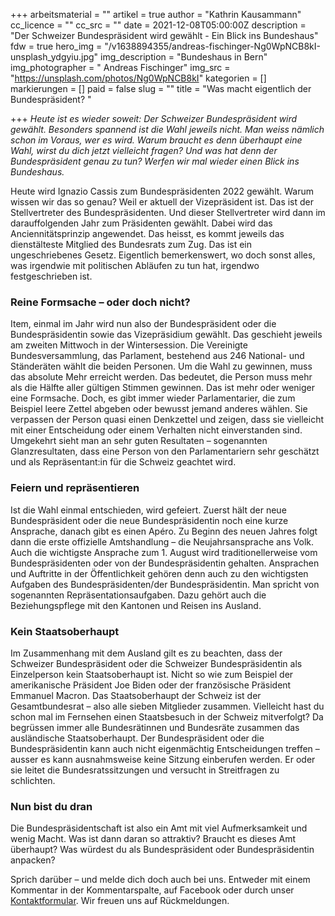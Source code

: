 +++
arbeitsmaterial = ""
artikel = true
author = "Kathrin Kausammann"
cc_licence = ""
cc_src = ""
date = 2021-12-08T05:00:00Z
description = "Der Schweizer Bundespräsident wird gewählt - Ein Blick ins Bundeshaus"
fdw = true
hero_img = "/v1638894355/andreas-fischinger-Ng0WpNCB8kI-unsplash_ydgyiu.jpg"
img_description = "Bundeshaus in Bern"
img_photographer = " Andreas Fischinger"
img_src = "https://unsplash.com/photos/Ng0WpNCB8kI"
kategorien = []
markierungen = []
paid = false
slug = ""
title = "Was macht eigentlich der Bundespräsident? "

+++
_Heute ist es wieder soweit: Der Schweizer Bundespräsident wird gewählt. Besonders spannend ist die Wahl jeweils nicht. Man weiss nämlich schon im Voraus, wer es wird. Warum braucht es denn überhaupt eine Wahl, wirst du dich jetzt vielleicht fragen? Und was hat denn der Bundespräsident genau zu tun? Werfen wir mal wieder einen Blick ins Bundeshaus._

Heute wird Ignazio Cassis zum Bundespräsidenten 2022 gewählt. Warum wissen wir das so genau? Weil er aktuell der Vizepräsident ist. Das ist der Stellvertreter des Bundespräsidenten. Und dieser Stellvertreter wird dann im darauffolgenden Jahr zum Präsidenten gewählt. Dabei wird das Anciennitätsprinzip angewendet. Das heisst, es kommt jeweils das dienstälteste Mitglied des Bundesrats zum Zug. Das ist ein ungeschriebenes Gesetz. Eigentlich bemerkenswert, wo doch sonst alles, was irgendwie mit politischen Abläufen zu tun hat, irgendwo festgeschrieben ist.

### Reine Formsache – oder doch nicht?

Item, einmal im Jahr wird nun also der Bundespräsident oder die Bundespräsidentin sowie das Vizepräsidium gewählt. Das geschieht jeweils am zweiten Mittwoch in der Wintersession. Die Vereinigte Bundesversammlung, das Parlament, bestehend aus 246 National- und Ständeräten wählt die beiden Personen. Um die Wahl zu gewinnen, muss das absolute Mehr erreicht werden. Das bedeutet, die Person muss mehr als die Hälfte aller gültigen Stimmen gewinnen. Das ist mehr oder weniger eine Formsache. Doch, es gibt immer wieder Parlamentarier, die zum Beispiel leere Zettel abgeben oder bewusst jemand anderes wählen. Sie verpassen der Person quasi einen Denkzettel und zeigen, dass sie vielleicht mit einer Entscheidung oder einem Verhalten nicht einverstanden sind. Umgekehrt sieht man an sehr guten Resultaten – sogenannten Glanzresultaten, dass eine Person von den Parlamentariern sehr geschätzt und als Repräsentant:in für die Schweiz geachtet wird.

### Feiern und repräsentieren

Ist die Wahl einmal entschieden, wird gefeiert. Zuerst hält der neue Bundespräsident oder die neue Bundespräsidentin noch eine kurze Ansprache, danach gibt es einen Apéro. Zu Beginn des neuen Jahres folgt dann die erste offizielle Amtshandlung – die Neujahrsansprache ans Volk. Auch die wichtigste Ansprache zum 1. August wird traditionellerweise vom Bundespräsidenten oder von der Bundespräsidentin gehalten. Ansprachen und Auftritte in der Öffentlichkeit gehören denn auch zu den wichtigsten Aufgaben des Bundespräsidenten/der Bundespräsidentin. Man spricht von sogenannten Repräsentationsaufgaben. Dazu gehört auch die Beziehungspflege mit den Kantonen und Reisen ins Ausland.

### Kein Staatsoberhaupt

Im Zusammenhang mit dem Ausland gilt es zu beachten, dass der Schweizer Bundespräsident oder die Schweizer Bundespräsidentin als Einzelperson kein Staatsoberhaupt ist. Nicht so wie zum Beispiel der amerikanische Präsident Joe Biden oder der französische Präsident Emmanuel Macron. Das Staatsoberhaupt der Schweiz ist der Gesamtbundesrat – also alle sieben Mitglieder zusammen. Vielleicht hast du schon mal im Fernsehen einen Staatsbesuch in der Schweiz mitverfolgt? Da begrüssen immer alle Bundesrätinnen und Bundesräte zusammen das ausländische Staatsoberhaupt. Der Bundespräsident oder die Bundespräsidentin kann auch nicht eigenmächtig Entscheidungen treffen – ausser es kann ausnahmsweise keine Sitzung einberufen werden. Er oder sie leitet die Bundesratssitzungen und versucht in Streitfragen zu schlichten.

### Nun bist du dran

Die Bundespräsidentschaft ist also ein Amt mit viel Aufmerksamkeit und wenig Macht. Was ist dann daran so attraktiv? Braucht es dieses Amt überhaupt? Was würdest du als Bundespräsident oder Bundespräsidentin anpacken?

Sprich darüber – und melde dich doch auch bei uns. Entweder mit einem Kommentar in der Kommentarspalte, auf Facebook oder durch unser [Kontaktformular](https://www.chinderzytig.ch/kontakt/). Wir freuen uns auf Rückmeldungen.